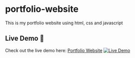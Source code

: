 # portfolio-website
This is my portfolio website using html, css and javascript
## Live Demo 🚀  
Check out the live demo here: [Portfolio Website](https://umeshanadhikari.github.io/portfolio-website/)
[![Live Demo](https://img.shields.io/badge/Live%20Demo-Click%20Here-brightgreen)](https://umeshanadhikari.github.io/portfolio-website/)

